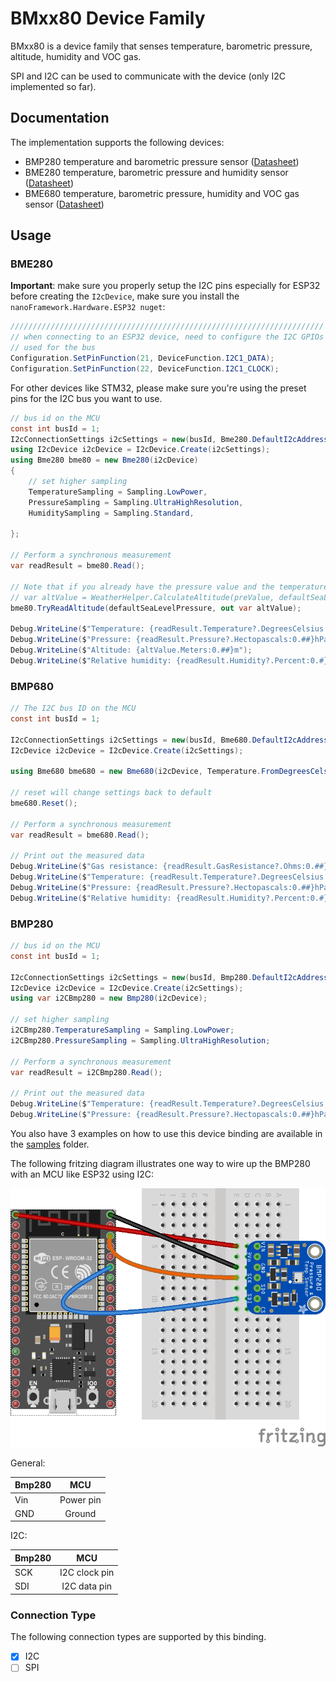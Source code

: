 # BMxx80 Device Family

BMxx80 is a device family that senses temperature, barometric pressure, altitude, humidity and VOC gas.

SPI and I2C can be used to communicate with the device (only I2C implemented so far).

## Documentation

The implementation supports the following devices:

- BMP280 temperature and barometric pressure sensor ([Datasheet](https://cdn-shop.adafruit.com/datasheets/BST-BMP280-DS001-11.pdf))
- BME280 temperature, barometric pressure and humidity sensor ([Datasheet](https://ae-bst.resource.bosch.com/media/_tech/media/datasheets/BST-BME280-DS002.pdf))
- BME680 temperature, barometric pressure, humidity and VOC gas sensor ([Datasheet](https://ae-bst.resource.bosch.com/media/_tech/media/datasheets/BST-BME680-DS001.pdf))

## Usage

### BME280

**Important**: make sure you properly setup the I2C pins especially for ESP32 before creating the `I2cDevice`, make sure you install the `nanoFramework.Hardware.ESP32 nuget`:

```csharp
//////////////////////////////////////////////////////////////////////
// when connecting to an ESP32 device, need to configure the I2C GPIOs
// used for the bus
Configuration.SetPinFunction(21, DeviceFunction.I2C1_DATA);
Configuration.SetPinFunction(22, DeviceFunction.I2C1_CLOCK);
```

For other devices like STM32, please make sure you're using the preset pins for the I2C bus you want to use.

```csharp
// bus id on the MCU
const int busId = 1;
I2cConnectionSettings i2cSettings = new(busId, Bme280.DefaultI2cAddress);
using I2cDevice i2cDevice = I2cDevice.Create(i2cSettings);
using Bme280 bme80 = new Bme280(i2cDevice)
{
    // set higher sampling
    TemperatureSampling = Sampling.LowPower,
    PressureSampling = Sampling.UltraHighResolution,
    HumiditySampling = Sampling.Standard,

};

// Perform a synchronous measurement
var readResult = bme80.Read();

// Note that if you already have the pressure value and the temperature, you could also calculate altitude by using
// var altValue = WeatherHelper.CalculateAltitude(preValue, defaultSeaLevelPressure, tempValue) which would be more performant.
bme80.TryReadAltitude(defaultSeaLevelPressure, out var altValue);

Debug.WriteLine($"Temperature: {readResult.Temperature?.DegreesCelsius:0.#}\u00B0C");
Debug.WriteLine($"Pressure: {readResult.Pressure?.Hectopascals:0.##}hPa");
Debug.WriteLine($"Altitude: {altValue.Meters:0.##}m");
Debug.WriteLine($"Relative humidity: {readResult.Humidity?.Percent:0.#}%");
```

### BMP680

```csharp
// The I2C bus ID on the MCU
const int busId = 1;

I2cConnectionSettings i2cSettings = new(busId, Bme680.DefaultI2cAddress);
I2cDevice i2cDevice = I2cDevice.Create(i2cSettings);

using Bme680 bme680 = new Bme680(i2cDevice, Temperature.FromDegreesCelsius(20.0));

// reset will change settings back to default
bme680.Reset();

// Perform a synchronous measurement
var readResult = bme680.Read();

// Print out the measured data
Debug.WriteLine($"Gas resistance: {readResult.GasResistance?.Ohms:0.##}Ohm");
Debug.WriteLine($"Temperature: {readResult.Temperature?.DegreesCelsius:0.#}\u00B0C");
Debug.WriteLine($"Pressure: {readResult.Pressure?.Hectopascals:0.##}hPa");
Debug.WriteLine($"Relative humidity: {readResult.Humidity?.Percent:0.#}%");
```

### BMP280

```csharp
// bus id on the MCU
const int busId = 1;

I2cConnectionSettings i2cSettings = new(busId, Bmp280.DefaultI2cAddress);
I2cDevice i2cDevice = I2cDevice.Create(i2cSettings);
using var i2CBmp280 = new Bmp280(i2cDevice);

// set higher sampling
i2CBmp280.TemperatureSampling = Sampling.LowPower;
i2CBmp280.PressureSampling = Sampling.UltraHighResolution;

// Perform a synchronous measurement
var readResult = i2CBmp280.Read();

// Print out the measured data
Debug.WriteLine($"Temperature: {readResult.Temperature?.DegreesCelsius:0.#}\u00B0C");
Debug.WriteLine($"Pressure: {readResult.Pressure?.Hectopascals:0.##}hPa");
```

You also have 3 examples on how to use this device binding are available in the [samples](samples) folder.

The following fritzing diagram illustrates one way to wire up the BMP280 with an MCU like ESP32 using I2C:

![ESP32 Breadboard diagram](rpi-bmp280_i2c.png)

General:

| Bmp280 | MCU |
|--------|:---------:|
|Vin| Power pin|
|GND| Ground|

I2C:

| Bmp280 | MCU |
|--------|:---------:|
|SCK| I2C clock pin|
|SDI| I2C data pin|

### Connection Type

The following connection types are supported by this binding.

- [X] I2C
- [ ] SPI
